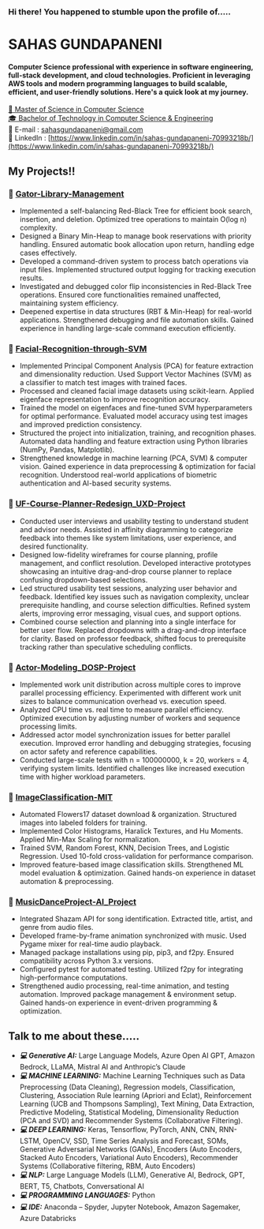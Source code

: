 ### Hi there! You happened to stumble upon the profile of.....

# SAHAS GUNDAPANENI
#### Computer Science professional with experience in software engineering, full-stack development, and cloud technologies. Proficient in leveraging AWS tools and modern programming languages to build scalable, efficient, and user-friendly solutions. Here's a quick look at my journey.


[📖 Master of Science in Computer Science](https://www.cise.ufl.edu/academics/graduate/masters-program/)
<br>
[🎓 Bachelor of Technology in Computer Science & Engineering](https://www.bennett.edu.in/programs/btech-cse/)
<br>
📧 E-mail : [sahasgundapaneni@gmail.com](mailto:gundapanenisahas@gmail.com)
<br>
🔎 LinkedIn  : [https://www.linkedin.com/in/sahas-gundapaneni-70993218b/](https://www.linkedin.com/in/sahas-gundapaneni-70993218b/)

## My Projects!!

### 📌 [Gator-Library-Management](https://github.com/sahasgundapaneni/Gator-Library-Management.git)
- Implemented a self-balancing Red-Black Tree for efficient book search, insertion, and deletion. Optimized tree operations to maintain O(log n) complexity.
- Designed a Binary Min-Heap to manage book reservations with priority handling. Ensured automatic book allocation upon return, handling edge cases effectively.
- Developed a command-driven system to process batch operations via input files. Implemented structured output logging for tracking execution results.
- Investigated and debugged color flip inconsistencies in Red-Black Tree operations. Ensured core functionalities remained unaffected, maintaining system efficiency.
- Deepened expertise in data structures (RBT & Min-Heap) for real-world applications. Strengthened debugging and file automation skills. Gained experience in handling large-scale command execution efficiently.

### 📌 [Facial-Recognition-through-SVM](https://github.com/sahasgundapaneni/Facial-Recognition-through-SVM.git)
- Implemented Principal Component Analysis (PCA) for feature extraction and dimensionality reduction. Used Support Vector Machines (SVM) as a classifier to match test images with trained faces.
- Processed and cleaned facial image datasets using scikit-learn. Applied eigenface representation to improve recognition accuracy.
- Trained the model on eigenfaces and fine-tuned SVM hyperparameters for optimal performance. Evaluated model accuracy using test images and improved prediction consistency.
- Structured the project into initialization, training, and recognition phases. Automated data handling and feature extraction using Python libraries (NumPy, Pandas, Matplotlib).
- Strengthened knowledge in machine learning (PCA, SVM) & computer vision. Gained experience in data preprocessing & optimization for facial recognition. Understood real-world applications of biometric authentication and AI-based security systems.

### 📌 [UF-Course-Planner-Redesign_UXD-Project](https://github.com/sahasgundapaneni/UF-Course-Planner-Redesign_UXD-Project.git)
- Conducted user interviews and usability testing to understand student and advisor needs. Assisted in affinity diagramming to categorize feedback into themes like system limitations, user experience, and desired functionality.
- Designed low-fidelity wireframes for course planning, profile management, and conflict resolution. Developed interactive prototypes showcasing an intuitive drag-and-drop course planner to replace confusing dropdown-based selections.
- Led structured usability test sessions, analyzing user behavior and feedback. Identified key issues such as navigation complexity, unclear prerequisite handling, and course selection difficulties. Refined system alerts, improving error messaging, visual cues, and support options.
- Combined course selection and planning into a single interface for better user flow. Replaced dropdowns with a drag-and-drop interface for clarity. Based on professor feedback, shifted focus to prerequisite tracking rather than speculative scheduling conflicts.

### 📌 [Actor-Modeling_DOSP-Project](https://github.com/sahasgundapaneni/Actor-Modeling_DOSP-Project.git)
- Implemented work unit distribution across multiple cores to improve parallel processing efficiency. Experimented with different work unit sizes to balance communication overhead vs. execution speed.
- Analyzed CPU time vs. real time to measure parallel efficiency. Optimized execution by adjusting number of workers and sequence processing limits.
- Addressed actor model synchronization issues for better parallel execution. Improved error handling and debugging strategies, focusing on actor safety and reference capabilities.
- Conducted large-scale tests with n = 100000000, k = 20, workers = 4, verifying system limits. Identified challenges like increased execution time with higher workload parameters.

### 📌 [ImageClassification-MIT](https://github.com/sahasgundapaneni/ImageClassification.git)
- Automated Flowers17 dataset download & organization. Structured images into labeled folders for training.
- Implemented Color Histograms, Haralick Textures, and Hu Moments. Applied Min-Max Scaling for normalization.
- Trained SVM, Random Forest, KNN, Decision Trees, and Logistic Regression. Used 10-fold cross-validation for performance comparison.
- Improved feature-based image classification skills. Strengthened ML model evaluation & optimization. Gained hands-on experience in dataset automation & preprocessing.

### 📌 [MusicDanceProject-AI_Project](https://github.com/sahasgundapaneni/MusicDanceProject-AI_Project.git)
- Integrated Shazam API for song identification. Extracted title, artist, and genre from audio files.
- Developed frame-by-frame animation synchronized with music. Used Pygame mixer for real-time audio playback.
- Managed package installations using pip, pip3, and f2py. Ensured compatibility across Python 3.x versions.
- Configured pytest for automated testing. Utilized f2py for integrating high-performance computations.
- Strengthened audio processing, real-time animation, and testing automation. Improved package management & environment setup. Gained hands-on experience in event-driven programming & optimization.



## Talk to me about these.....

- **_💻 Generative AI:_** Large Language Models, Azure Open AI GPT, Amazon Bedrock, LLaMA, Mistral AI and Anthropic’s Claude
- **_💻 MACHINE LEARNING:_** Machine Learning Techniques such as Data Preprocessing (Data Cleaning), Regression models, Classification, Clustering, Association Rule learning (Apriori and Eclat), Reinforcement Learning (UCB and Thompsons Sampling), Text Mining, Data Extraction, Predictive Modeling, Statistical Modeling, Dimensionality Reduction (PCA and SVD) and Recommender Systems (Collaborative Filtering).
- **_💻 DEEP LEARNING:_** Keras, Tensorflow, PyTorch, ANN, CNN, RNN-LSTM, OpenCV, SSD, Time Series Analysis and Forecast, SOMs, Generative Adversarial Networks (GANs), Encoders (Auto Encoders, Stacked Auto Encoders, Variational Auto Encoders), Recommender Systems (Collaborative filtering, RBM, Auto Encoders)
- **_💻 NLP:_** Large Language Models (LLM), Generative AI, Bedrock, GPT, BERT, T5, Chatbots, Conversational AI
- **_💻 PROGRAMMING LANGUAGES:_** Python
- **_💻 IDE:_** Anaconda – Spyder, Jupyter Notebook, Amazon Sagemaker, Azure Databricks

